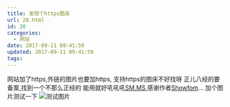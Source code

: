 ```yaml
---
title: 发现个https图床
url: 20.html
id: 20
categories:
  - 网站
date: 2017-09-11 09:41:59
updated: 2017-09-11 09:41:59
tags:
---
```


网站加了https,外链的图片也要加https,
支持https的图床不好找呀 
正儿八经的要备案,找到一个不那么正经的 能用就好吼吼吼[SM.MS](https://sm.ms/),感谢作者[Showfom](https://www.v2ex.com/member/Showfom)... 
加个图片测试一下 
![测试图片](https://up.sowevo.com/history/59b5e9b30bd3e.jpg)